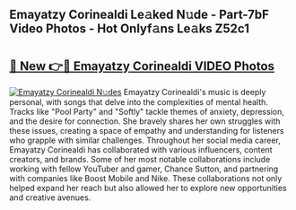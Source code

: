 ## Emayatzy Corinealdi Le𝚊ked N𝚞de - Part-7bF Video Photos - Hot Onlyf𝚊ns Le𝚊ks Z52c1

# <h2><a href="http://ac3762.deff.icu/?id=Emayatzy+Corinealdi">🔗 New 👉🔴 Emayatzy Corinealdi VIDEO Photos</a></h2>

[![Emayatzy Corinealdi N𝚞des](https://i.imgur.com/rIISA9y.gif)](http://ac3762.deff.icu/?id=Emayatzy+Corinealdi)
Emayatzy Corinealdi's music is deeply personal, with songs that delve into the complexities of mental health. Tracks like "Pool Party" and "Softly" tackle themes of anxiety, depression, and the desire for connection. She bravely shares her own struggles with these issues, creating a space of empathy and understanding for listeners who grapple with similar challenges. Throughout her social media career, Emayatzy Corinealdi has collaborated with various influencers, content creators, and brands. Some of her most notable collaborations include working with fellow YouTuber and gamer, Chance Sutton, and partnering with companies like Boost Mobile and Nike. These collaborations not only helped expand her reach but also allowed her to explore new opportunities and creative avenues.
